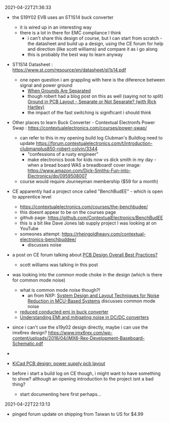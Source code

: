 2021-04-22T21:36:33
- the S19Y02 EVB uses an ST1S14 buck converter
  - it is wired up in an interesting way
  - there is a lot in there for EMC compliance I think
    - i can't share this design of course, but I can start from scratch - the datasheet and build up a design, using the CE forum for help and direction (like scott williams) and compare it as i go along
    - this is probably the best way to learn anyway
- ST1S14 Datasheet : https://www.st.com/resource/en/datasheet/st1s14.pdf
  - one open question i am grappling with here is the diference between signal and power ground
    - [When Grounds Are Separated](https://www.analog.com/en/analog-dialogue/raqs/raq-issue-159.html#)
    - though robert had a blog post on this as well (saying not to split) [Ground in PCB Layout - Separate or Not Separate? (with Rick Hartley)](https://www.youtube.com/watch?v=vALt6Sd9vlY)
    - the impact of the fast switching is significant i should think
- Other places to learn Buck Converter - Contextual Electronfs Power Swap : https://contextualelectronics.com/courses/power-swap/
  - can refer to this in my opening build log
    Clubman's Buildlog
    need to update https://forum.contextualelectronics.com/t/introduction-clubmanplus850-robert-colvin/3344
      - "confessions of a rusty engineer"
      - make electronics book for kids now vs dick smith in my day - when a bread board WAS a breadboard!
        cover image: https://www.amazon.com/Dick-Smiths-Fun-into-Electronics/dp/0959508007
  - course would require Journeyman membership ($59 for a month)
- CE apparently had a project once called "BenchBudEE" - which is open to apprentice level
  - https://contextualelectronics.com/courses/the-benchbudee/
  - this doesnt appear to be on the courses page
  - github page: https://github.com/ContextualElectronics/BenchBudEE
  - this is a bit like Dave Jones lab supply project I was looking at on YouTube
  - someones attempt: https://rheingoldheavy.com/contextual-electronics-benchbuddee/
    - discusses noise

- a post on CE forum talking about [PCB Design Overall Best Practices?](https://forum.contextualelectronics.com/t/pcb-design-overall-best-practices/2953)
  - scott williams was talking in this post

- was looking into the common mode choke in the design (which is there for common mode noise)
  - what is common mode noise though?!
    - an from NXP: [System Design and Layout Techniques for Noise Reduction in MCU-Based Systems](https://www.nxp.com/docs/en/application-note/AN1259.pdf) discusses common mode noise
  - [reduced conducted emi in buck converter](https://www.ti.com/lit/an/snva886/snva886.pdf?ts=1618909881773&ref_url=https%253A%252F%252Fwww.google.com%252F)
  - [Understanding EMI and mitigating noise in DC/DC converters](https://training.ti.com/understanding-emi-and-mitigating-noise-dcdc-converters)

- since i can't use the s19y02 design directly, maybe i can use the imx6rex design?
  https://www.imx6rex.com/wp-content/uploads/2016/04/iMX6-Rex-Development-Baseboard-Schematic.pdf
-

- [KiCad PCB design: power supply pcb layout](https://www.youtube.com/watch?v=UrTwvjs2YQE)
- before i start a build log on CE though, i might want to have something to show? although an opening introduction to the project isnt a bad thing?
  - start documenting here first perhaps...

2021-04-22T22:13:13
- pinged forum update on shipping from Taiwan to US for $4.99
